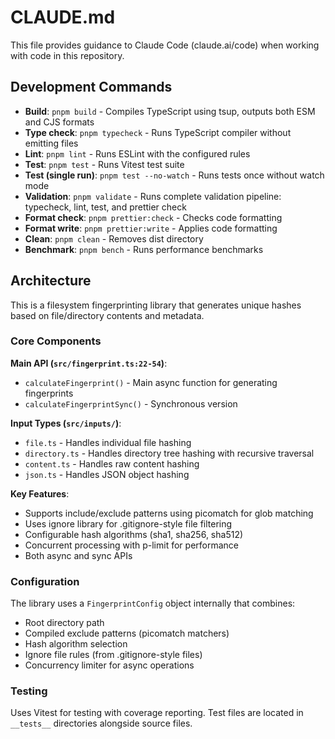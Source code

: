 # CLAUDE.md

This file provides guidance to Claude Code (claude.ai/code) when working with code in this repository.

## Development Commands

- **Build**: `pnpm build` - Compiles TypeScript using tsup, outputs both ESM and CJS formats
- **Type check**: `pnpm typecheck` - Runs TypeScript compiler without emitting files
- **Lint**: `pnpm lint` - Runs ESLint with the configured rules
- **Test**: `pnpm test` - Runs Vitest test suite
- **Test (single run)**: `pnpm test --no-watch` - Runs tests once without watch mode
- **Validation**: `pnpm validate` - Runs complete validation pipeline: typecheck, lint, test, and prettier check
- **Format check**: `pnpm prettier:check` - Checks code formatting
- **Format write**: `pnpm prettier:write` - Applies code formatting
- **Clean**: `pnpm clean` - Removes dist directory
- **Benchmark**: `pnpm bench` - Runs performance benchmarks

## Architecture

This is a filesystem fingerprinting library that generates unique hashes based on file/directory contents and metadata.

### Core Components

**Main API (`src/fingerprint.ts:22-54`)**:
- `calculateFingerprint()` - Main async function for generating fingerprints
- `calculateFingerprintSync()` - Synchronous version

**Input Types (`src/inputs/`)**:
- `file.ts` - Handles individual file hashing
- `directory.ts` - Handles directory tree hashing with recursive traversal
- `content.ts` - Handles raw content hashing
- `json.ts` - Handles JSON object hashing

**Key Features**:
- Supports include/exclude patterns using picomatch for glob matching
- Uses ignore library for .gitignore-style file filtering
- Configurable hash algorithms (sha1, sha256, sha512)
- Concurrent processing with p-limit for performance
- Both async and sync APIs

### Configuration

The library uses a `FingerprintConfig` object internally that combines:
- Root directory path
- Compiled exclude patterns (picomatch matchers)
- Hash algorithm selection
- Ignore file rules (from .gitignore-style files)
- Concurrency limiter for async operations

### Testing

Uses Vitest for testing with coverage reporting. Test files are located in `__tests__` directories alongside source files.